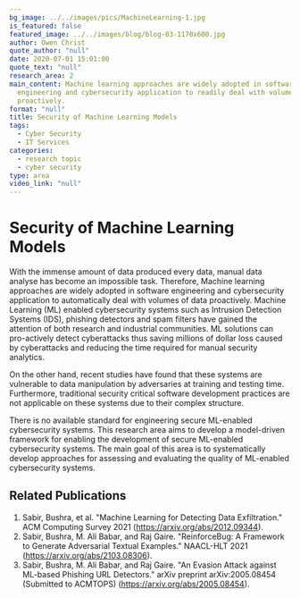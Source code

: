 ```yaml
---
bg_image: ../../images/pics/MachineLearning-1.jpg
is_featured: false
featured_image: ../../images/blog/blog-03-1170x600.jpg
author: Owen Christ
quote_author: "null"
date: 2020-07-01 15:01:00
quote_text: "null"
research_area: 2
main_content: Machine learning approaches are widely adopted in software
  engineering and cybersecurity application to readily deal with volumes of data
  proactively.
format: "null"
title: Security of Machine Learning Models
tags:
  - Cyber Security
  - IT Services
categories:
  - research topic
  - cyber security
type: area
video_link: "null"
---
```

# Security of Machine Learning Models

With the immense amount of data produced every data, manual data analyse has become an impossible task. Therefore, Machine learning approaches are widely adopted in software engineering and cybersecurity application to automatically deal with volumes of data proactively. Machine Learning (ML) enabled cybersecurity systems such as Intrusion Detection Systems (IDS), phishing detectors and spam filters have gained the attention of both research and industrial communities. ML solutions can pro-actively detect cyberattacks thus saving millions of dollar loss caused by cyberattacks and reducing the time required for manual security analytics. 

On the other hand, recent studies have found that these systems are vulnerable to data manipulation by adversaries at training and testing time. Furthermore, traditional security critical software development practices are not applicable on these systems due to their complex structure. 

There is no available standard for engineering secure ML-enabled cybersecurity systems. This research area aims to develop a model-driven framework for enabling the development of secure ML-enabled cybersecurity systems. The main goal of this area is to systematically develop approaches for assessing and evaluating the quality of ML-enabled cybersecurity systems.

## **Related Publications**

1. Sabir, Bushra, et al. "Machine Learning for Detecting Data Exfiltration." ACM Computing Survey 2021 (https://arxiv.org/abs/2012.09344).
2. Sabir, Bushra, M. Ali Babar, and Raj Gaire. "ReinforceBug: A Framework to Generate Adversarial Textual Examples." NAACL-HLT 2021 (https://arxiv.org/abs/2103.08306).
3. Sabir, Bushra, M. Ali Babar, and Raj Gaire. "An Evasion Attack against ML-based Phishing URL Detectors." arXiv preprint arXiv:2005.08454 (Submitted to ACMTOPS) (https://arxiv.org/abs/2005.08454).